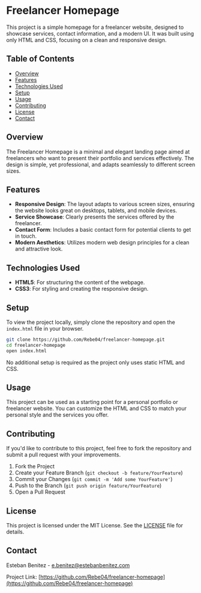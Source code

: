 # Freelancer Homepage

This project is a simple homepage for a freelancer website, designed to showcase services, contact information, and a modern UI. It was built using only HTML and CSS, focusing on a clean and responsive design.

## Table of Contents
- [Overview](#overview)
- [Features](#features)
- [Technologies Used](#technologies-used)
- [Setup](#setup)
- [Usage](#usage)
- [Contributing](#contributing)
- [License](#license)
- [Contact](#contact)

## Overview
The Freelancer Homepage is a minimal and elegant landing page aimed at freelancers who want to present their portfolio and services effectively. The design is simple, yet professional, and adapts seamlessly to different screen sizes.

## Features
- **Responsive Design**: The layout adapts to various screen sizes, ensuring the website looks great on desktops, tablets, and mobile devices.
- **Service Showcase**: Clearly presents the services offered by the freelancer.
- **Contact Form**: Includes a basic contact form for potential clients to get in touch.
- **Modern Aesthetics**: Utilizes modern web design principles for a clean and attractive look.

## Technologies Used
- **HTML5**: For structuring the content of the webpage.
- **CSS3**: For styling and creating the responsive design.

## Setup
To view the project locally, simply clone the repository and open the `index.html` file in your browser.

```bash
git clone https://github.com/Rebe04/freelancer-homepage.git
cd freelancer-homepage
open index.html
```

No additional setup is required as the project only uses static HTML and CSS.

## Usage
This project can be used as a starting point for a personal portfolio or freelancer website. You can customize the HTML and CSS to match your personal style and the services you offer.

## Contributing
If you'd like to contribute to this project, feel free to fork the repository and submit a pull request with your improvements.

1. Fork the Project
2. Create your Feature Branch (`git checkout -b feature/YourFeature`)
3. Commit your Changes (`git commit -m 'Add some YourFeature'`)
4. Push to the Branch (`git push origin feature/YourFeature`)
5. Open a Pull Request

## License
This project is licensed under the MIT License. See the [LICENSE](LICENSE) file for details.

## Contact
Esteban Benitez - [e.benitez@estebanbenitez.com](mailto:e.benitez@estebanbenitez.com)

Project Link: [https://github.com/Rebe04/freelancer-homepage](https://github.com/Rebe04/freelancer-homepage)
